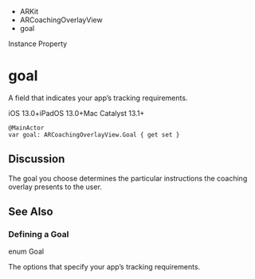 

- ARKit
- ARCoachingOverlayView
-  goal 

Instance Property

# goal

A field that indicates your app’s tracking requirements.

iOS 13.0+iPadOS 13.0+Mac Catalyst 13.1+

``` source
@MainActor
var goal: ARCoachingOverlayView.Goal { get set }
```

## Discussion

The goal you choose determines the particular instructions the coaching overlay presents to the user.

## See Also

### Defining a Goal

enum Goal

The options that specify your app’s tracking requirements.

